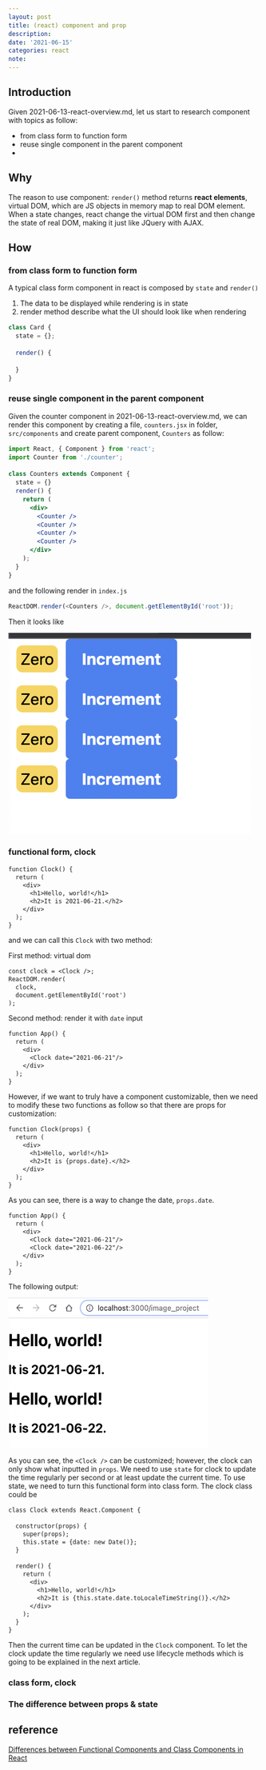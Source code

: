 ```yaml
---
layout: post
title: (react) component and prop
description:
date: '2021-06-15'
categories: react
note:
---
```


## Introduction

Given 2021-06-13-react-overview.md, let us start to research component with topics as follow:
  
* from class form to function form
* reuse single component in the parent component
* 

## Why

The reason to use component: `render()` method returns **react elements**, virtual DOM, which are JS objects in memory map to real DOM element. When a state changes, react change the virtual DOM first and then change the state of real DOM, making it just like JQuery with AJAX.

## How

### from class form to function form

A typical class form component in react is composed by `state` and `render()`

1. The data to be displayed while rendering is in state
2. render method describe what the UI should look like when rendering

```javascript
class Card {
  state = {};

  render() {
    
  }
}
```

### reuse single component in the parent component

Given the counter component in 2021-06-13-react-overview.md, we can render this component by creating a file, `counters.jsx` in folder, `src/components` and create parent component, `Counters` as follow:

```jsx
import React, { Component } from 'react';
import Counter from './counter';

class Counters extends Component {
  state = {}
  render() {
    return (
      <div>
        <Counter />
        <Counter />
        <Counter />
        <Counter />
      </div>
    );
  }
}
```

and the following render in `index.js`

```javascript
ReactDOM.render(<Counters />, document.getElementById('root'));
```

Then it looks like

<img src="/assets/img/multiple_single_component.png">

### functional form, clock

```
function Clock() {
  return (
    <div>
      <h1>Hello, world!</h1>
      <h2>It is 2021-06-21.</h2>
    </div>
  );
}
```

and we can call this `Clock` with two method:

First method: virtual dom
```
const clock = <Clock />;
ReactDOM.render(
  clock,
  document.getElementById('root')
);
```

Second method: render it with `date` input
```
function App() {
  return (
    <div>
      <Clock date="2021-06-21"/>
    </div>
  );
}
```
However, if we want to truly have a component customizable, then we need to modify these two functions as follow so that there are props for customization:
```
function Clock(props) {
  return (
    <div>
      <h1>Hello, world!</h1>
      <h2>It is {props.date}.</h2>
    </div>
  );
}
```
As you can see, there is a way to change the date, `props.date`.
```
function App() {
  return (
    <div>
      <Clock date="2021-06-21"/>
      <Clock date="2021-06-22"/>
    </div>
  );
}
```
The following output:

<img src="/assets/img/component_date.png" alt="component_date"  width="400" height="300">

As you can see, the `<Clock />` can be customized; however, the clock can only show what inputted in `props`. We need to use `state` for clock to update the time regularly per second or at least update the current time. To use state, we need to turn this functional form into class form. The clock class could be
```
class Clock extends React.Component {

  constructor(props) {
    super(props);
    this.state = {date: new Date()};
  }

  render() {
    return (
      <div>
        <h1>Hello, world!</h1>
        <h2>It is {this.state.date.toLocaleTimeString()}.</h2>
      </div>
    );
  }
}
```

Then the current time can be updated in the `Clock` component. To let the clock update the time regularly we need use lifecycle methods which is going to be explained in the next article.

### class form, clock

### The difference between props & state

## reference

[Differences between Functional Components and Class Components in React](https://www.geeksforgeeks.org/differences-between-functional-components-and-class-components-in-react/)
